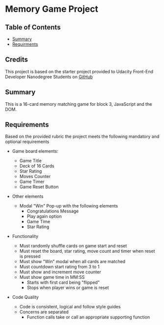 # Memory Game Project

## Table of Contents

* [Summary](#summary)
* [Requirments](#requirements)

## Credits 
This project is based on the starter project provided to Udacity Front-End Developer Nanodegree Students on [GitHub](https://github.com/udacity/fend-project-memory-game)

## Summary
This is a 16-card memory matching game for block 3,  JavaScript and the DOM. 

## Requirements
Based on the provided rubric the project meets the following mandatory and optional requirements

* Game board elements:
    * Game Title 
    * Deck of 16 Cards
    * Star Rating
    * Moves Counter
    * Game Timer
    * Game Reset Button
    
* Other elements
    * Modal "Win" Pop-up with the following elements
        * Congratulations Message
        * Play again option
        * Game Time
        * Star Rating
         
* Functionality
    * Must randomly shuffle cards on game start and reset
    * Must reset the board, star rating, move count and timer when reset is pressed
    * Must show "Win" modal when all cards are matched
    * Must countdown start rating from 3 to 1
    * Must show and increment move counter
    * Must show game time in MM:SS 
        * Starts with first card being "flipped"
        * Stops when player wins or game is reset
        
* Code Quality
    * Code is consistent, logical and follow style guides
    * Concerns are separated
        * Function calls take or call an appropriate supporting function 
        







